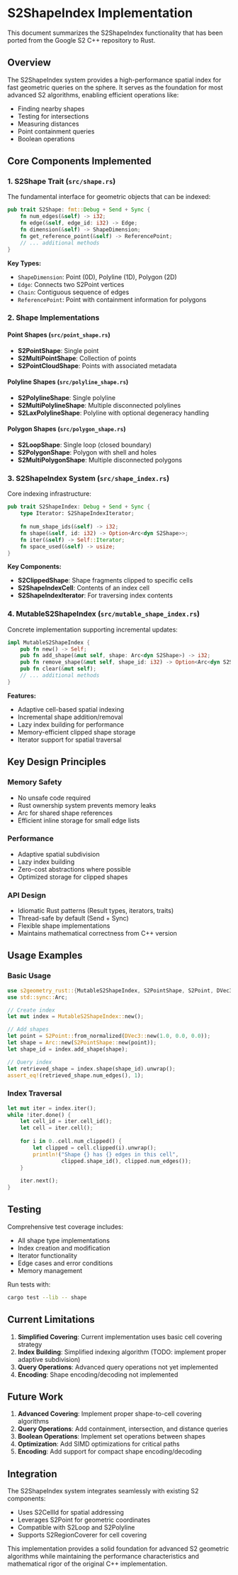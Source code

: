# S2ShapeIndex Implementation

This document summarizes the S2ShapeIndex functionality that has been ported from the Google S2 C++ repository to Rust.

## Overview

The S2ShapeIndex system provides a high-performance spatial index for fast geometric queries on the sphere. It serves as the foundation for most advanced S2 algorithms, enabling efficient operations like:

- Finding nearby shapes
- Testing for intersections  
- Measuring distances
- Point containment queries
- Boolean operations

## Core Components Implemented

### 1. S2Shape Trait (`src/shape.rs`)

The fundamental interface for geometric objects that can be indexed:

```rust
pub trait S2Shape: fmt::Debug + Send + Sync {
    fn num_edges(&self) -> i32;
    fn edge(&self, edge_id: i32) -> Edge;
    fn dimension(&self) -> ShapeDimension;
    fn get_reference_point(&self) -> ReferencePoint;
    // ... additional methods
}
```

**Key Types:**
- `ShapeDimension`: Point (0D), Polyline (1D), Polygon (2D)
- `Edge`: Connects two S2Point vertices
- `Chain`: Contiguous sequence of edges
- `ReferencePoint`: Point with containment information for polygons

### 2. Shape Implementations

#### Point Shapes (`src/point_shape.rs`)
- **S2PointShape**: Single point
- **S2MultiPointShape**: Collection of points
- **S2PointCloudShape<T>**: Points with associated metadata

#### Polyline Shapes (`src/polyline_shape.rs`)
- **S2PolylineShape**: Single polyline
- **S2MultiPolylineShape**: Multiple disconnected polylines  
- **S2LaxPolylineShape**: Polyline with optional degeneracy handling

#### Polygon Shapes (`src/polygon_shape.rs`)
- **S2LoopShape**: Single loop (closed boundary)
- **S2PolygonShape**: Polygon with shell and holes
- **S2MultiPolygonShape**: Multiple disconnected polygons

### 3. S2ShapeIndex System (`src/shape_index.rs`)

Core indexing infrastructure:

```rust
pub trait S2ShapeIndex: Debug + Send + Sync {
    type Iterator: S2ShapeIndexIterator;
    
    fn num_shape_ids(&self) -> i32;
    fn shape(&self, id: i32) -> Option<Arc<dyn S2Shape>>;
    fn iter(&self) -> Self::Iterator;
    fn space_used(&self) -> usize;
}
```

**Key Components:**
- **S2ClippedShape**: Shape fragments clipped to specific cells
- **S2ShapeIndexCell**: Contents of an index cell
- **S2ShapeIndexIterator**: For traversing index contents

### 4. MutableS2ShapeIndex (`src/mutable_shape_index.rs`)

Concrete implementation supporting incremental updates:

```rust
impl MutableS2ShapeIndex {
    pub fn new() -> Self;
    pub fn add_shape(&mut self, shape: Arc<dyn S2Shape>) -> i32;
    pub fn remove_shape(&mut self, shape_id: i32) -> Option<Arc<dyn S2Shape>>;
    pub fn clear(&mut self);
    // ... additional methods
}
```

**Features:**
- Adaptive cell-based spatial indexing
- Incremental shape addition/removal
- Lazy index building for performance
- Memory-efficient clipped shape storage
- Iterator support for spatial traversal

## Key Design Principles

### Memory Safety
- No unsafe code required
- Rust ownership system prevents memory leaks
- Arc<T> for shared shape references
- Efficient inline storage for small edge lists

### Performance
- Adaptive spatial subdivision
- Lazy index building
- Zero-cost abstractions where possible
- Optimized storage for clipped shapes

### API Design
- Idiomatic Rust patterns (Result types, iterators, traits)
- Thread-safe by default (Send + Sync)
- Flexible shape implementations
- Maintains mathematical correctness from C++ version

## Usage Examples

### Basic Usage

```rust
use s2geometry_rust::{MutableS2ShapeIndex, S2PointShape, S2Point, DVec3};
use std::sync::Arc;

// Create index
let mut index = MutableS2ShapeIndex::new();

// Add shapes
let point = S2Point::from_normalized(DVec3::new(1.0, 0.0, 0.0));
let shape = Arc::new(S2PointShape::new(point));
let shape_id = index.add_shape(shape);

// Query index
let retrieved_shape = index.shape(shape_id).unwrap();
assert_eq!(retrieved_shape.num_edges(), 1);
```

### Index Traversal

```rust
let mut iter = index.iter();
while !iter.done() {
    let cell_id = iter.cell_id();
    let cell = iter.cell();
    
    for i in 0..cell.num_clipped() {
        let clipped = cell.clipped(i).unwrap();
        println!("Shape {} has {} edges in this cell", 
                 clipped.shape_id(), clipped.num_edges());
    }
    
    iter.next();
}
```

## Testing

Comprehensive test coverage includes:
- All shape type implementations
- Index creation and modification
- Iterator functionality  
- Edge cases and error conditions
- Memory management

Run tests with:
```bash
cargo test --lib -- shape
```

## Current Limitations

1. **Simplified Covering**: Current implementation uses basic cell covering strategy
2. **Index Building**: Simplified indexing algorithm (TODO: implement proper adaptive subdivision)
3. **Query Operations**: Advanced query operations not yet implemented
4. **Encoding**: Shape encoding/decoding not implemented

## Future Work

1. **Advanced Covering**: Implement proper shape-to-cell covering algorithms
2. **Query Operations**: Add containment, intersection, and distance queries
3. **Boolean Operations**: Implement set operations between shapes
4. **Optimization**: Add SIMD optimizations for critical paths
5. **Encoding**: Add support for compact shape encoding/decoding

## Integration

The S2ShapeIndex system integrates seamlessly with existing S2 components:
- Uses S2CellId for spatial addressing
- Leverages S2Point for geometric coordinates  
- Compatible with S2Loop and S2Polyline
- Supports S2RegionCoverer for cell covering

This implementation provides a solid foundation for advanced S2 geometric algorithms while maintaining the performance characteristics and mathematical rigor of the original C++ implementation.